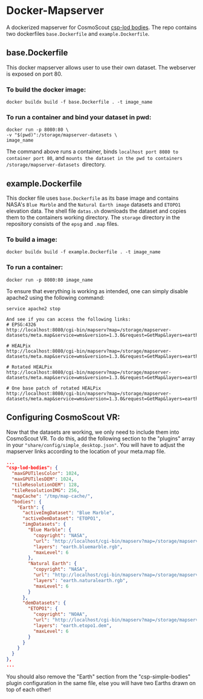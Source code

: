# Docker-Mapserver

A dockerized mapserver for CosmoScout [csp-lod bodies](https://github.com/cosmoscout/cosmoscout-vr/tree/main/plugins/csp-lod-bodies#readme). The repo contains two dockerfiles `base.Dockerfile` and `example.Dockerfile`.

## base.Dockerfile
This docker mapserver allows user to use their own dataset. The webserver is exposed on port 80.


### To build the docker image:
``` console
docker buildx build -f base.Dockerfile . -t image_name
```
### To run a container and bind your dataset in pwd:

```console
docker run -p 8080:80 \ 
-v "$(pwd)":/storage/mapserver-datasets \  
image_name
```
The command above runs a container, binds `localhost port 8080 to container port 80`, and `mounts the dataset in the pwd to containers  /storage/mapserver-datasets `directory.


## example.Dockerfile
This docker file uses `base.Dockerfile` as its base image and contains NASA's `Blue Marble` and the `Natural Earth image` datasets and `ETOPO1` elevation data. The shell file `datas.sh` downloads the dataset and copies them to the containers working directory. The `storage` directory in the repository consists of the `epsg` and `.map` files.


### To build a image:
``` console
docker buildx build -f example.Dockerfile . -t image_name
```
### To run a container:
``` console
docker run -p 8080:80 image_name
```
To ensure that everything is working as intended, one can simply disable apache2 using the following command:
``` console
service apache2 stop

And see if you can access the following links:
# EPSG:4326
http://localhost:8080/cgi-bin/mapserv?map=/storage/mapserver-datasets/meta.map&service=wms&version=1.3.0&request=GetMap&layers=earth.naturalearth.rgb&bbox=-90,-180,90,180&width=1600&height=800&crs=epsg:4326&format=pngRGB

# HEALPix
http://localhost:8080/cgi-bin/mapserv?map=/storage/mapserver-datasets/meta.map&service=wms&version=1.3.0&request=GetMap&layers=earth.naturalearth.rgb&bbox=-3.142,-1.571,3.142,1.571&width=1600&height=800&crs=epsg:900915&format=pngRGB

# Rotated HEALPix
http://localhost:8080/cgi-bin/mapserv?map=/storage/mapserver-datasets/meta.map&service=wms&version=1.3.0&request=GetMap&layers=earth.naturalearth.rgb&bbox=0,0,5,5&width=800&height=800&crs=epsg:900914&format=pngRGB

# One base patch of rotated HEALPix
http://localhost:8080/cgi-bin/mapserv?map=/storage/mapserver-datasets/meta.map&service=wms&version=1.3.0&request=GetMap&layers=earth.naturalearth.rgb&bbox=3,2,4,3&width=800&height=800&crs=epsg:900914&format=pngRGB
```
## Configuring CosmoScout VR:
Now that the datasets are working, we only need to include them into CosmoScout VR. To do this, add the following section to the "plugins" array in your `"share/config/simple_desktop.json"`. You will have to adjust the mapserver links according to the location of your meta.map file.
``` json
...
"csp-lod-bodies": {
  "maxGPUTilesColor": 1024,
  "maxGPUTilesDEM": 1024,
  "tileResolutionDEM": 128,
  "tileResolutionIMG": 256,
  "mapCache": "/tmp/map-cache/",
  "bodies": {
    "Earth": {
      "activeImgDataset": "Blue Marble",
      "activeDemDataset": "ETOPO1",
      "imgDatasets": {
        "Blue Marble": {
          "copyright": "NASA",
          "url": "http://localhost/cgi-bin/mapserv?map=/storage/mapserver-datasets/meta.map&service=wms",
          "layers": "earth.bluemarble.rgb",
          "maxLevel": 6
        },
        "Natural Earth": {
          "copyright": "NASA",
          "url": "http://localhost/cgi-bin/mapserv?map=/storage/mapserver-datasets/meta.map&service=wms",
          "layers": "earth.naturalearth.rgb",
          "maxLevel": 6
        }
      },
      "demDatasets": {
        "ETOPO1": {
          "copyright": "NOAA",
          "url": "http://localhost/cgi-bin/mapserv?map=/storage/mapserver-datasets/meta.map&service=wms",
          "layers": "earth.etopo1.dem",
          "maxLevel": 6
        }
      }
    }
  }
},
...
```
You should also remove the "Earth" section from the "csp-simple-bodies" plugin configuration in the same file, else you will have two Earths drawn on top of each other!
